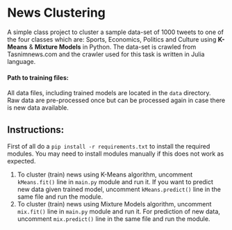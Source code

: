 # News Clustering

A simple class project to cluster a sample data-set of 1000 tweets to one of the four classes which are: Sports, Economics, Politics and Culture using **K-Means** & **Mixture Models** in Python. The data-set is crawled from Tasnimnews.com and the crawler used for this task is written in Julia language.


#### Path to training files:
All data files, including trained models are located in the `data` directory.<br>
Raw data are pre-processed once but can be processed again in case there is new data available.<br>


## Instructions:
First of all do a `pip install -r requirements.txt` to install the required modules. You may need to install modules manually if this does not work as expected.
1. To cluster (train) news using K-Means algorithm, uncomment `kMeans.fit()` line in `main.py` module and run it. If you want to predict new data given trained model, uncomment `kMeans.predict()` line in the same file and run the module.
2. To cluster (train) news using Mixture Models algorithm, uncomment `mix.fit()` line in `main.py` module and run it. For prediction of new data, uncomment `mix.predict()` line in the same file and run the module.